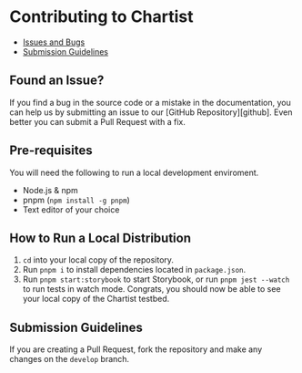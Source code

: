 # Contributing to Chartist

- [Issues and Bugs](#issue)
- [Submission Guidelines](#submit)

## <a name="issue"></a> Found an Issue?

If you find a bug in the source code or a mistake in the documentation, you can help us by
submitting an issue to our [GitHub Repository][github]. Even better you can submit a Pull Request
with a fix.

## Pre-requisites

You will need the following to run a local development enviroment.

- Node.js & npm
- pnpm (`npm install -g pnpm`)
- Text editor of your choice

## How to Run a Local Distribution

1. `cd` into your local copy of the repository.
2. Run `pnpm i` to install dependencies located in `package.json`.
5. Run `pnpm start:storybook` to start Storybook, or run `pnpm jest --watch` to run tests in watch mode. Congrats, you should now be able to see your local copy of the Chartist testbed.

## <a name="submit"></a> Submission Guidelines

If you are creating a Pull Request, fork the repository and make any changes on the `develop` branch.
